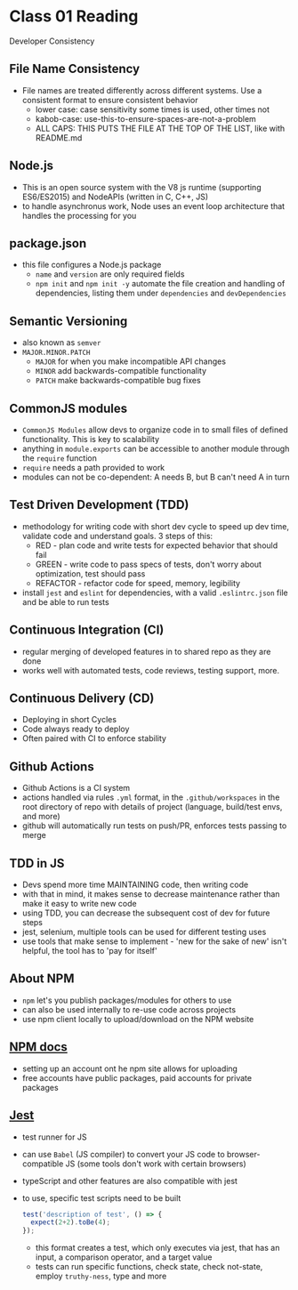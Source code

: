 # Class 01 Reading

 Developer Consistency

## File Name Consistency
  
* File names are treated differently across different systems. Use a consistent format to ensure consistent behavior
  * lower case: case sensitivity some times is used, other times not
  * kabob-case: use-this-to-ensure-spaces-are-not-a-problem
  * ALL CAPS: THIS PUTS THE FILE AT THE TOP OF THE LIST, like with README.md
  
## Node.js

* This is an open source system with the V8 js runtime (supporting ES6/ES2015) and NodeAPIs (written in C, C++, JS)
* to handle asynchronus work, Node uses an event loop architecture that handles the processing for you

## package.json

* this file configures a Node.js package
  * `name` and `version` are only required fields
  * `npm init` and `npm init -y` automate the file creation and handling of dependencies, listing them under `dependencies` and `devDependencies`

## Semantic Versioning

* also known as `semver`
* `MAJOR.MINOR.PATCH`
  * `MAJOR` for when you make incompatible API changes
  * `MINOR` add backwards-compatible functionality
  * `PATCH` make backwards-compatible bug fixes

## CommonJS modules

* `CommonJS Modules` allow devs to organize code in to small files of defined functionality. This is key to scalability
* anything in `module.exports` can be accessible to another module through the `require` function
* `require` needs a path provided to work
* modules can not be co-dependent: A needs B, but B can't need A in turn

## Test Driven Development (TDD)

* methodology for writing code with short dev cycle to speed up dev time, validate code and understand goals. 3 steps of this:
  * RED - plan code and write tests for expected behavior that should fail
  * GREEN - write code to pass specs of tests, don't worry about optimization, test should pass
  * REFACTOR - refactor code for speed, memory, legibility
* install `jest` and `eslint` for dependencies, with a valid `.eslintrc.json` file and be able to run tests

## Continuous Integration (CI)

* regular merging of developed features in to shared repo as they are done
* works well with automated tests, code reviews, testing support, more.

## Continuous Delivery (CD)

* Deploying in short Cycles
* Code always ready to deploy
* Often paired with CI to enforce stability

## Github Actions

* Github Actions is a CI system
* actions handled via rules `.yml` format, in the `.github/workspaces` in the root directory of repo with details of project (language, build/test envs, and more)
* github will automatically run tests on push/PR, enforces tests passing to merge

## TDD in JS

* Devs spend more time MAINTAINING code, then writing code
* with that in mind, it makes sense to decrease maintenance rather than make it easy to write new code
* using TDD, you can decrease the subsequent cost of dev for future steps
* jest, selenium, multiple tools can be used for different testing uses
* use tools that make sense to implement - 'new for the sake of new' isn't helpful, the tool has to 'pay for itself'

## About NPM

* `npm` let's you publish packages/modules for others to use
* can also be used internally to re-use code across projects
* use npm client locally to upload/download on the NPM website

## [NPM docs](https://docs.npmjs.com/getting-started/)

* setting up an account ont he npm site allows for uploading
* free accounts have public packages, paid accounts for private packages

## [Jest](https://jestjs.io/docs/en/getting-started)

* test runner for JS
* can use `Babel` (JS compiler) to convert your JS code to browser-compatible JS (some tools don't work with certain browsers)
* typeScript and other features are also compatible with jest
* to use, specific test scripts need to be built
  
  ``` javascript
  test('description of test', () => {
    expect(2+2).toBe(4);
  });
  ```
  
  * this format creates a test, which only executes via jest, that has an input, a comparison operator, and a target value
  * tests can run specific functions, check state, check not-state, employ `truthy-ness`, type and more